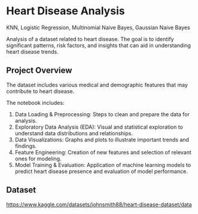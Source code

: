 # Heart Disease Analysis
KNN, Logistic Regression, Multinomial Naive Bayes, Gaussian Naive Bayes

Analysis of a dataset related to heart disease. The goal is to identify significant patterns, risk factors, and insights that can aid in understanding heart disease trends.

## Project Overview

The dataset includes various medical and demographic features that may contribute to heart disease.

The notebook includes:
1. Data Loading & Preprocessing: Steps to clean and prepare the data for analysis.
2. Exploratory Data Analysis (EDA): Visual and statistical exploration to understand data distributions and relationships.
3. Data Visualizations: Graphs and plots to illustrate important trends and findings.
4. Feature Engineering: Creation of new features and selection of relevant ones for modeling.
5. Model Training & Evaluation: Application of machine learning models to predict heart disease presence and evaluation of model performance.


## Dataset
https://www.kaggle.com/datasets/johnsmith88/heart-disease-dataset/data
